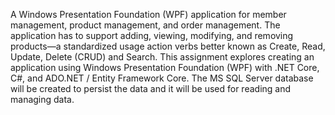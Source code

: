 A Windows Presentation Foundation (WPF) application for member management, product management, and order management.
The application has to support adding, viewing, modifying, and removing products—a standardized usage action verbs better known as Create, Read, Update, Delete (CRUD) and Search. 
This assignment explores creating an application using Windows Presentation Foundation (WPF) with .NET Core, C#, and ADO.NET / Entity Framework Core. 
The MS SQL Server database will be created to persist the data and it will be used for reading and managing data.
